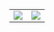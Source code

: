 
<!--
**pianndi/pianndi** is a ✨ _special_ ✨ repository because its `README.md` (this file) appears on your GitHub profile.

Here are some ideas to get you started:

- 🔭 I’m currently working on ...
- 🌱 I’m currently learning ...
- 👯 I’m looking to collaborate on ...
- 🤔 I’m looking for help with ...
- 💬 Ask me about ...
- 📫 How to reach me: ...
- 😄 Pronouns: ...
- ⚡ Fun fact: ...
-->
<table border='0'>
  <tr>
    <td>
      <img  align="center"  src="https://github-readme-stats.vercel.app/api?username=pianndi&theme=onedark&show_icons=true&count_private=true&hide_border=true"/>
    </td>
    <td>
<img  align="center"  src="https://github-readme-stats.anuraghazra1.vercel.app/api/top-langs/?username=pianndi&theme=onedark&hide_border=true&no-bg=true&no-frame=true&langs_count=5"/>
    </td>
  </tr>
</table>
  
